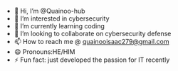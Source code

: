 - 👋 Hi, I’m @Quainoo-hub
- 👀 I’m interested in cybersecurity
- 🌱 I’m currently learning coding
- 💞️ I’m looking to collaborate on cybersecurity defense
- 📫 How to reach me @ quainooisaac279@gmail.com
- 😄 Pronouns:HE/HIM
- ⚡ Fun fact: just developed the passion for IT recently
  

<!---
Quainoo-hub/Quainoo-hub is a ✨ special ✨ repository because its `README.md` (this file) appears on your GitHub profile.
You can click the Preview link to take a look at your changes.
--->
